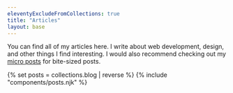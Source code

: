 ```yaml
---
eleventyExcludeFromCollections: true
title: "Articles"
layout: base
---
```


You can find all of my articles here. I write about web development, design, and other things I find interesting. I would also recommend checking out my [micro posts](/micro) for bite-sized posts.

{% set posts = collections.blog | reverse %}
{% include "components/posts.njk" %}